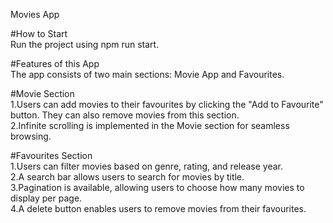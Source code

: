 Movies App

#How to Start <br>
Run the project using npm run start.

#Features of this App<br>
The app consists of two main sections: Movie App and Favourites.

#Movie Section<br>
1.Users can add movies to their favourites by clicking the "Add to Favourite" button. They can also remove movies from this section.<br>
2.Infinite scrolling is implemented in the Movie section for seamless browsing.<br>

#Favourites Section<br>
1.Users can filter movies based on genre, rating, and release year.<br>
2.A search bar allows users to search for movies by title.<br>
3.Pagination is available, allowing users to choose how many movies to display per page.<br>
4.A delete button enables users to remove movies from their favourites.
